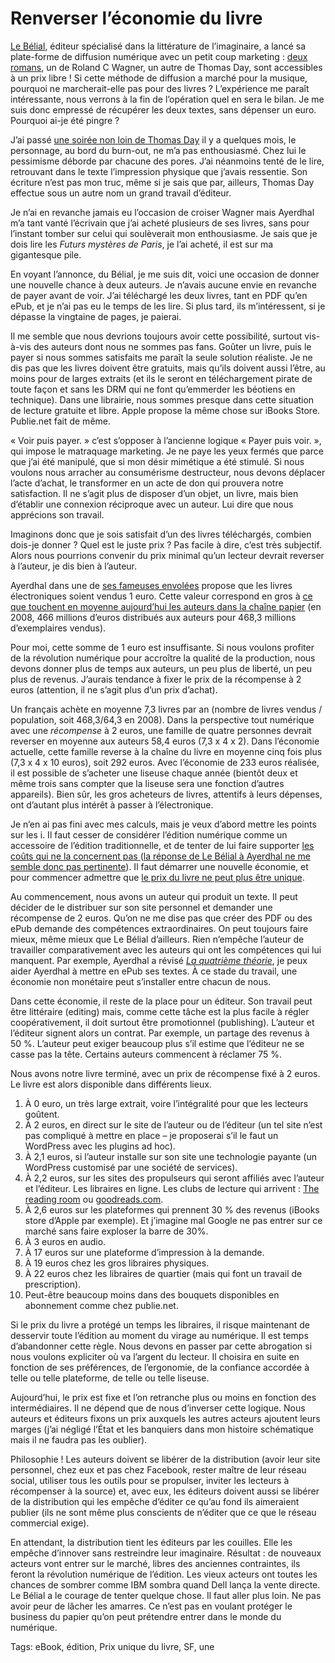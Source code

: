 # Renverser l’économie du livre

[Le Bélial](http://www.belial.fr/), éditeur spécialisé dans la littérature de l’imaginaire, a lancé sa plate-forme de diffusion numérique avec un petit coup marketing : [deux romans](http://www.belial.fr/pages/e_belial-fixezvotreprix), un de Roland C Wagner, un autre de Thomas Day, sont accessibles à un prix libre ! Si cette méthode de diffusion a marché pour la musique, pourquoi ne marcherait-elle pas pour des livres ? L’expérience me paraît intéressante, nous verrons à la fin de l’opération quel en sera le bilan. Je me suis donc empressé de récupérer les deux textes, sans dépenser un euro. Pourquoi ai-je été pingre ?

J’ai passé [une soirée non loin de Thomas Day](http://blog.tcrouzet.com/2010/01/16/definir-sf/) il y a quelques mois, le personnage, au bord du burn-out, ne m’a pas enthousiasmé. Chez lui le pessimisme déborde par chacune des pores. J’ai néanmoins tenté de le lire, retrouvant dans le texte l’impression physique que j’avais ressentie. Son écriture n’est pas mon truc, même si je sais que par, ailleurs, Thomas Day effectue sous un autre nom un grand travail d’éditeur.

Je n’ai en revanche jamais eu l’occasion de croiser Wagner mais Ayerdhal m’a tant vanté l’écrivain que j’ai acheté plusieurs de ses livres, sans pour l’instant tomber sur celui qui soulèverait mon enthousiasme. Je sais que je dois lire les *Futurs mystères de Paris*, je l’ai acheté, il est sur ma gigantesque pile.

En voyant l’annonce, du Bélial, je me suis dit, voici une occasion de donner une nouvelle chance à deux auteurs. Je n’avais aucune envie en revanche de payer avant de voir. J’ai téléchargé les deux livres, tant en PDF qu’en ePub, et je n’ai pas eu le temps de les lire. Si plus tard, ils m’intéressent, si je dépasse la vingtaine de pages, je paierai.

Il me semble que nous devrions toujours avoir cette possibilité, surtout vis-à-vis des auteurs dont nous ne sommes pas fans. Goûter un livre, puis le payer si nous sommes satisfaits me paraît la seule solution réaliste. Je ne dis pas que les livres doivent être gratuits, mais qu’ils doivent aussi l’être, au moins pour de larges extraits (et ils le seront en téléchargement pirate de toute façon et sans les DRM qui ne font qu’emmerder les béotiens en technique). Dans une librairie, nous sommes presque dans cette situation de lecture gratuite et libre. Apple propose la même chose sur iBooks Store. Publie.net fait de même.

« Voir puis payer. » c’est s’opposer à l’ancienne logique « Payer puis voir. », qui impose le matraquage marketing. Je ne paye les yeux fermés que parce que j’ai été manipulé, que si mon désir mimétique a été stimulé. Si nous voulons nous arracher au consumérisme destructeur, nous devons déplacer l’acte d’achat, le transformer en un acte de don qui prouvera notre satisfaction. Il ne s’agit plus de disposer d’un objet, un livre, mais bien d’établir une connexion réciproque avec un auteur. Lui dire que nous apprécions son travail.

Imaginons donc que je sois satisfait d’un des livres téléchargés, combien dois-je donner ? Quel est le juste prix ? Pas facile à dire, c’est très subjectif. Alors nous pourrions convenir du prix minimal qu’un lecteur devrait reverser à l’auteur, je dis bien à l’auteur.

Ayerdhal dans une de [ses fameuses envolées](http://www.facebook.com/tcrouzet#!/notes/ayerdhal/quelque-chose-comme-une-lettre-ouverte-au-belial-pour-le-lancement-de-sa-platefo/470382585751) propose que les livres électroniques soient vendus 1 euro. Cette valeur correspond en gros à [ce que touchent en moyenne aujourd’hui les auteurs dans la chaîne papier](http://www.centrenationaldulivre.fr/IMG/pdf/Chiffres-cles_2008-2009.pdf) (en 2008, 466 millions d’euros distribués aux auteurs pour 468,3 millions d’exemplaires vendus).

Pour moi, cette somme de 1 euro est insuffisante. Si nous voulons profiter de la révolution numérique pour accroître la qualité de la production, nous devons donner plus de temps aux auteurs, un peu plus de liberté, un peu plus de revenus. J’aurais tendance à fixer le prix de la récompense à 2 euros (attention, il ne s’agit plus d’un prix d’achat).

Un français achète en moyenne 7,3 livres par an (nombre de livres vendus / population, soit 468,3/64,3 en 2008). Dans la perspective tout numérique avec une *récompense* à 2 euros, une famille de quatre personnes devrait reverser en moyenne aux auteurs 58,4 euros (7,3 x 4 x 2). Dans l’économie actuelle, cette famille reverse à la chaîne du livre en moyenne cinq fois plus (7,3 x 4 x 10 euros), soit 292 euros. Avec l’économie de 233 euros réalisée, il est possible de s’acheter une liseuse chaque année (bientôt deux et même trois sans compter que la liseuse sera une fonction d’autres appareils). Bien sûr, les gros acheteurs de livres, attentifs à leurs dépenses, ont d’autant plus intérêt à passer à l’électronique.

Je n’en ai pas fini avec mes calculs, mais je veux d’abord mettre les points sur les i. Il faut cesser de considérer l’édition numérique comme un accessoire de l’édition traditionnelle, et de tenter de lui faire supporter [les coûts qui ne la concernent pas ](http://blog.tcrouzet.com/2010/04/14/ce-que-les-auteurs-gagneront/) ([la réponse de Le Bélial à Ayerdhal ne me semble donc pas pertinente](http://forums.belial.fr/viewtopic.php?p=9602)). Il faut démarrer une nouvelle économie, et pour commencer admettre que [le prix du livre ne peut plus être unique](http://blog.tcrouzet.com/2010/07/30/hypocrisie-du-prix-unique-du-livre/).

Au commencement, nous avons un auteur qui produit un texte. Il peut décider de le distribuer sur son site personnel et demander une récompense de 2 euros. Qu’on ne me dise pas que créer des PDF ou des ePub demande des compétences extraordinaires. On peut toujours faire mieux, même mieux que Le Bélial d’ailleurs. Rien n’empêche l’auteur de travailler comparativement avec les auteurs qui ont les compétences qui lui manquent. Par exemple, Ayerdhal a révisé [*La quatrième théorie*](http://blog.tcrouzet.com/la-quatrieme-theorie/), je peux aider Ayerdhal à mettre en ePub ses textes. À ce stade du travail, une économie non monétaire peut s’installer entre chacun de nous.

Dans cette économie, il reste de la place pour un éditeur. Son travail peut être littéraire (editing) mais, comme cette tâche est la plus facile à régler coopérativement, il doit surtout être promotionnel (publishing). L’auteur et l’éditeur signent alors un contrat. Par exemple, un partage des revenus à 50 %. L’auteur peut exiger beaucoup plus s’il estime que l’éditeur ne se casse pas la tête. Certains auteurs commencent à réclamer 75 %.

Nous avons notre livre terminé, avec un prix de récompense fixé à 2 euros. Le livre est alors disponible dans différents lieux.

1. À 0 euro, un très large extrait, voire l’intégralité pour que les lecteurs goûtent.
2. À 2 euros, en direct sur le site de l’auteur ou de l’éditeur (un tel site n’est pas compliqué à mettre en place – je proposerai s’il le faut un WordPress avec les plugins ad hoc).
3. À 2,1 euros, si l’auteur installe sur son site une technologie payante (un WordPress customisé par une société de services).
4. À 2,2 euros, sur les sites des propulseurs qui seront affiliés avec l’auteur et l’éditeur. Les libraires en ligne. Les clubs de lecture qui arrivent : [The reading room](http://www.thereadingroom.com) ou [goodreads.com](http://www.goodreads.com/).
5. À 2,6 euros sur les plateformes qui prennent 30 % des revenus (iBooks store d’Apple par exemple). Et j’imagine mal Google ne pas entrer sur ce marché sans faire exploser la barre de 30%.
6. À 3 euros en audio.
7. À 17 euros sur une plateforme d’impression à la demande.
8. À 19 euros chez les gros libraires physiques.
9. À 22 euros chez les libraires de quartier (mais qui font un travail de prescription).
10. Peut-être beaucoup moins dans des bouquets disponibles en abonnement comme chez publie.net.

Si le prix du livre a protégé un temps les libraires, il risque maintenant de desservir toute l’édition au moment du virage au numérique. Il est temps d’abandonner cette règle. Nous devons en passer par cette abrogation si nous voulons expliciter où va l’argent du lecteur. Il choisira en suite en fonction de ses préférences, de l’ergonomie, de la confiance accordée à telle ou telle plateforme, de telle ou telle liseuse.

Aujourd’hui, le prix est fixe et l’on retranche plus ou moins en fonction des intermédiaires. Il ne dépend que de nous d’inverser cette logique. Nous auteurs et éditeurs fixons un prix auxquels les autres acteurs ajoutent leurs marges (j’ai négligé l’État et les banquiers dans mon histoire schématique mais il ne faudra pas les oublier).

Philosophie ! Les auteurs doivent se libérer de la distribution (avoir leur site personnel, chez eux et pas chez Facebook, rester maître de leur réseau social, utiliser tous les outils pour se propulser, inviter les lecteurs à récompenser à la source) et, avec eux, les éditeurs doivent aussi se libérer de la distribution qui les empêche d’éditer ce qu’au fond ils aimeraient publier (ils ne sont même plus conscients de n’éditer que ce que le réseau commercial exige).

En attendant, la distribution tient les éditeurs par les couilles. Elle les empêche d’innover sans restreindre leur imaginaire. Résultat : de nouveaux acteurs vont entrer sur le marché, libres des anciennes contraintes, ils feront la révolution numérique de l’édition. Les vieux acteurs ont toutes les chances de sombrer comme IBM sombra quand Dell lança la vente directe. Le Bélial a le courage de tenter quelque chose. Il faut aller plus loin. Ne pas avoir peur de lâcher les amarres. Ce n’est pas en voulant protéger le business du papier qu’on peut prétendre entrer dans le monde du numérique.

Tags: eBook, édition, Prix unique du livre, SF, une